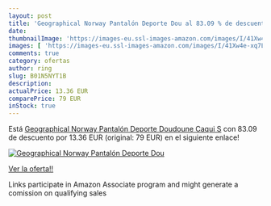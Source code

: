 ```yaml
---
layout: post
title: 'Geographical Norway Pantalón Deporte Dou al 83.09 % de descuento'
date: 
thumbnailImage: 'https://images-eu.ssl-images-amazon.com/images/I/41Xw4e-xq7L._SL200_.jpg'
images: [ 'https://images-eu.ssl-images-amazon.com/images/I/41Xw4e-xq7L._SL200_.jpg' ]
comments: true
category: ofertas
author: ring
slug: B01N5NYT1B
description:
actualPrice: 13.36 EUR
comparePrice: 79 EUR
inStock: true
---
```


Está [Geographical Norway Pantalón Deporte Doudoune Caqui S](https://www.amazon.es/dp/B01N5NYT1B/?tag=tolees-21) con 83.09 de descuento por 13.36 EUR (original: 79 EUR) en el siguiente enlace!

[![Geographical Norway Pantalón Deporte Dou](https://images-eu.ssl-images-amazon.com/images/I/41Xw4e-xq7L._SL200_.jpg)](https://www.amazon.es/dp/B01N5NYT1B/?tag=tolees-21)

[Ver la oferta!!](https://www.amazon.es/dp/B01N5NYT1B/?tag=tolees-21)

Links participate in Amazon Associate program and might generate a comission on qualifying sales


